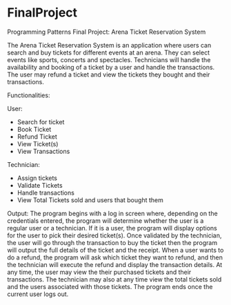 # FinalProject
Programming Patterns Final Project: Arena Ticket Reservation System

The Arena Ticket Reservation System is an application where users can search and buy tickets for different events at an arena. They can select events like sports, concerts and spectacles. Technicians will handle the availability and booking of a ticket by a user and handle the transactions. The user may refund a ticket and view the tickets they bought and their transactions. 

Functionalities:

User:
- Search for ticket 
- Book Ticket 
- Refund Ticket 
- View Ticket(s) 
- View Transactions 

Technician:
- Assign tickets 
- Validate Tickets
- Handle transactions
- View Total Tickets sold and users that bought them

Output:
The program begins with a log in screen where, depending on the credentials entered, the program will determine whether the user is a regular user or a technician.
If it is a user, the program will display options for the user to pick their desired ticket(s). Once validated by the technician, the user will go through the transaction to buy the ticket then the program will output the full details of the ticket and the receipt.
When a user wants to do a refund, the program will ask which ticket they want to refund, and then the technician will execute the refund and display the transaction details.
At any time, the user may view the their purchased tickets and their transactions. The technician may also at any time view the total tickets sold and the users associated with those tickets.
The program ends once the current user logs out.
